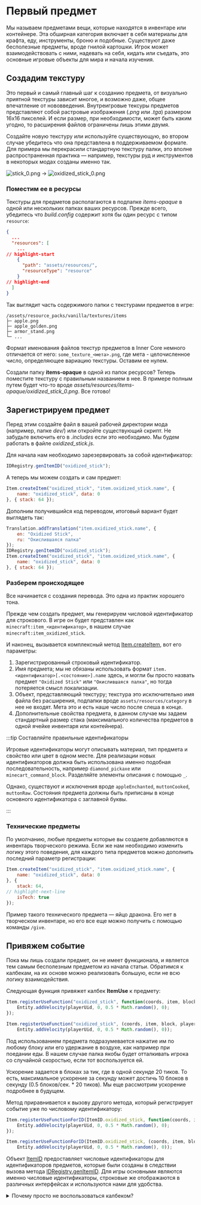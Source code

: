 # Первый предмет

Мы называем предметами вещи, которые находятся в инвентаре или контейнере. Эта обширная категория включает в себя материалы для крафта, еду, инструменты, броню и подобные. Существуют даже бесполезные предметы, вроде гнилой картошки. Игрок может взаимодействовать с ними, надевать на себя, кидать или съедать, это основные игровые объекты для мира и начала изучения.

## Создадим текстуру

Это первый и самый главный шаг к созданию предмета, от визуально приятной текстуры зависит многое, и возможно даже, общее впечатление от нововведения. Внутреигровые тексуры предметов представляют собой растровые изображения (*.png* или *.tga*) размером 16x16 пикселей. И если размер, при необходимости, может быть каким угодно, то расширения файлов ограничены лишь этими двумя.

Создайте новую текстуру или используйте существующую, во втором случае убедитесь что она представлена в поддерживаемом формате. Для примера мы перекрасили стандартную текстуру палки, это вполне распространенная практика — например, текстуры руд и инструментов в некоторых модах созданы именно так.

<div className="resource-atlas-align-box">

![stick_0.png](/images/items/stick_0.png)
->
![oxidized_stick_0.png](/images/items/oxidized_stick_0.png)

</div>

### Поместим ее в ресурсы

Текстуры для предметов располагаются в подпапке *items-opaque* в одной или нескольких папках ваших ресурсов. Прежде всего, убедитесь что *build.config* содержит хотя бы один ресурс с типом `resource`:

```json title="build.config"
{
  ...
  "resources": [
    ...
// highlight-start
    {
      "path": "assets/resources/",
      "resourceType": "resource"
    }
// highlight-end
  ]
}
```

Так выглядит часть содержимого папки с текстурами предметов в игре:

```text
/assets/resource_packs/vanilla/textures/items
├─ apple.png
├─ apple_golden.png
├─ armor_stand.png
└─ ...
```

Формат именования файлов текстур предметов в Inner Core немного отличается от него: `some_texture_<мета>.png`, где мета - целочисленное число, определяющее вариацию текстуры. Оставим ее нулем.

Создали папку __items-opaque__ в одной из папок ресурсов? Теперь поместите текстуру с правильным названием в нее. В примере полным путем будет что-то вроде *assets/resources/items-opaque/oxidized_stick_0.png*. Все готово!

## Зарегистрируем предмет

Перед этим создайте файл в вашей рабочей директории мода (например, папке *dev/*) или откройте существующий скрипт. Не забудьте включить его в *.includes* если это необходимо. Мы будем работать в файле *oxidized_stick.js*.

Для начала нам необходимо зарезервировать за собой идентификатор:

```js
IDRegistry.genItemID("oxidized_stick");
```

А теперь мы можем создать и сам предмет:

```js
Item.createItem("oxidized_stick", "item.oxidized_stick.name", {
    name: "oxidized_stick", data: 0
}, { stack: 64 });
```

Дополним получившийся код переводом, итоговый вариант будет выглядеть так:

```js title="oxidized_stick.js"
Translation.addTranslation("item.oxidized_stick.name", {
    en: "Oxidized Stick",
    ru: "Окислившаяся палка"
});
IDRegistry.genItemID("oxidized_stick");
Item.createItem("oxidized_stick", "item.oxidized_stick.name", {
    name: "oxidized_stick", data: 0
}, { stack: 64 });
```

### Разберем происходящее

Все начинается с создания перевода. Это одна из практик хорошего тона.

Прежде чем создать предмет, мы генерируем числовой идентификатор для строкового. В игре он будет представлен как `minecraft:item_<идентификатор>`, в нашем случае `minecraft:item_oxidized_stick`.

И наконец, вызывается комплексный метод [Item.createItem](/api/Item/createItem), вот его параметры:

1. Зарегистрированный строковый идентификатор.
2. Имя предмета; мы не обязаны использовать формат `item.<идентификатор>[.<состояние>].name` здесь, и могли бы просто назвать предмет `"Oxidized Stick"` или `"Окислившаяся палка"`, но тогда потеряется смысл локализации.
3. Объект, представляющий текстуру; текстура это исключительно имя файла без расширения, подпапки вроде `assets/resources/category` в нее не входят. Мета это и есть наше число после слеша в конце.
4. Дополнительные свойства предмета, в данном случае мы задаем стандартный размер стака (максимального количества предметов в одной ячейке инвентаря или контейнера).

:::tip Составляйте правильные идентификаторы

Игровые идентификаторы могут описывать материал, тип предмета и свойство или цвет в одном месте. Для реализации новых идентификаторов должна быть использована именно подобная последовательность, например `diamond_pickaxe` или `minecart_command_block`. Разделяйте элементы описания с помощью `_`.

Однако, существуют и исключения вроде `appleEnchanted`, `muttonCooked`, `muttonRaw`. Состояния предмета должны быть приписаны в конце основного идентификатора с заглавной буквы.

:::

### Технические предметы

По умолчанию, любые предметы которые вы создаете добавляются в инвентарь творческого режима. Если же нам необходимо изменить логику этого поведения, для каждого типа предметов можно дополнить последний параметр регистрации:

```js
Item.createItem("oxidized_stick", "item.oxidized_stick.name", {
    name: "oxidized_stick", data: 0
}, {
    stack: 64,
// highlight-next-line
    isTech: true
});
```

Пример такого технического предмета — яйцо дракона. Его нет в творческом инвентаре, но его все еще можно получить с помощью команды `/give`.

## Привяжем событие

Пока мы лишь создали предмет, он не имеет функционала, и является тем самым бесполезным предметом из начала статьи. Обратимся к калбекам, на их основе можно реализовать большую, если не всю логику взаимодействия.

Следующая функция привяжет калбек __ItemUse__ к предмету:

<Tabs groupId="scripting-language">
<TabItem value="js" label="JavaScript">

```js
Item.registerUseFunction("oxidized_stick", function(coords, item, block, playerUid) {
    Entity.addVelocity(playerUid, 0, 0.5 * Math.random(), 0);
});
```

</TabItem>
<TabItem value="ts" label="TypeScript">

```ts
Item.registerUseFunction("oxidized_stick", (coords, item, block, playerUid) =>
    Entity.addVelocity(playerUid, 0, 0.5 * Math.random(), 0));
```

</TabItem>
</Tabs>

Под использованием предмета подразумевается нажатие им по любому блоку или его удержание в воздухе, как например при поедании еды. В нашем случае палка якобы будет отталкивать игрока со случайной скоростью, если тот воспользуется ей.

Ускорение задается в блоках за тик, где в одной секунде 20 тиков. То есть, максимальное ускорение за секунду может достичь 10 блоков в секунду (0.5 блоков/сек. * 20 тиков). Мы еще рассмотрим ускорение подробнее в будущем.

Метод приравнивается к вызову другого метода, который регистрирует событие уже по числовому идентификатору:

<Tabs groupId="scripting-language">
<TabItem value="js" label="JavaScript">

```js
Item.registerUseFunctionForID(ItemID.oxidized_stick, function(coords, item, block, playerUid) {
    Entity.addVelocity(playerUid, 0, 0.5 * Math.random(), 0);
});
```

</TabItem>
<TabItem value="ts" label="TypeScript">

```ts
Item.registerUseFunctionForID(ItemID.oxidized_stick, (coords, item, block, playerUid) =>
    Entity.addVelocity(playerUid, 0, 0.5 * Math.random(), 0));
```

</TabItem>
</Tabs>

Объект [ItemID](/api/ItemID) предоставляет числовые идентификаторы для идентификаторов предметов, которые были созданы в следствии вызова метода [IDRegistry.genItemID](/api/IDRegistry/genItemID). Для игры основными являются именно числовые идентификаторы, строковые же отображаются в различных интерфейсах и используются нами для удобства.

<details>
    <summary>Почему просто не воспользоваться калбеком?</summary>
<div>

Вариант со схожим функционалом выглядит так:

<Tabs groupId="scripting-language">
<TabItem value="js" label="JavaScript">

```js
Callback.addCallback("ItemUse", function(coords, item, block, isExternal, playerUid) {
    if (item.id == ItemID.oxidized_stick) {
        Entity.addVelocity(playerUid, 0, 0.5 * Math.random(), 0);
    }
});
```

</TabItem>
<TabItem value="ts" label="TypeScript">

```ts
Callback.addCallback("ItemUse", (coords, item, block, isExternal, playerUid) =>
    item.id == ItemID.oxidized_stick && Entity.addVelocity(playerUid, 0, 0.5 * Math.random(), 0));
```

</TabItem>
</Tabs>

Вот список дополнительных проверок, которые осуществляет функция [Item.registerUseFunction](/api/Item/registerUseFunction) перед вызовом вашего события:

1. Проверяется является ли блок тайлом, мы еще рассмотрим их, главное здесь лишь знать что они могут прервать дальнейший вызов события.
2. В случае если у блока есть интерфейс (например открылся верстак или сундук), событие будет остановлено.
3. Если же интерфейс не открылся или игрок находится на шифте (в таком случае интерфейс не открывается) событие будет вызвано.

В случае регистрации калбека эти проверки необходимо будет реализовывать самостоятельно, так что мы не использовали прямую регистрацию этого калбека в примере. Ну и не забывайте о проверке идентификатора, калбек вызывается при использовании любого предмета.

</div>
</details>
